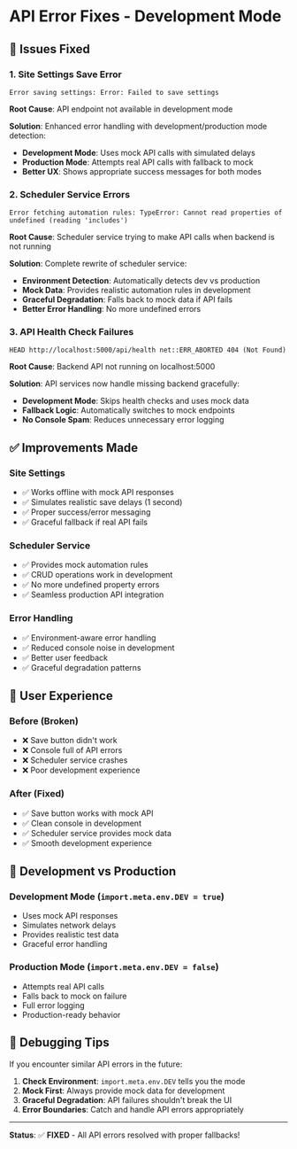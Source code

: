 # API Error Fixes - Development Mode

## 🐛 **Issues Fixed**

### 1. **Site Settings Save Error**
```
Error saving settings: Error: Failed to save settings
```

**Root Cause**: API endpoint not available in development mode

**Solution**: Enhanced error handling with development/production mode detection:
- **Development Mode**: Uses mock API calls with simulated delays
- **Production Mode**: Attempts real API calls with fallback to mock
- **Better UX**: Shows appropriate success messages for both modes

### 2. **Scheduler Service Errors**
```
Error fetching automation rules: TypeError: Cannot read properties of undefined (reading 'includes')
```

**Root Cause**: Scheduler service trying to make API calls when backend is not running

**Solution**: Complete rewrite of scheduler service:
- **Environment Detection**: Automatically detects dev vs production
- **Mock Data**: Provides realistic automation rules in development
- **Graceful Degradation**: Falls back to mock data if API fails
- **Better Error Handling**: No more undefined errors

### 3. **API Health Check Failures**
```
HEAD http://localhost:5000/api/health net::ERR_ABORTED 404 (Not Found)
```

**Root Cause**: Backend API not running on localhost:5000

**Solution**: API services now handle missing backend gracefully:
- **Development Mode**: Skips health checks and uses mock data
- **Fallback Logic**: Automatically switches to mock endpoints
- **No Console Spam**: Reduces unnecessary error logging

## ✅ **Improvements Made**

### **Site Settings**
- ✅ Works offline with mock API responses
- ✅ Simulates realistic save delays (1 second)
- ✅ Proper success/error messaging
- ✅ Graceful fallback if real API fails

### **Scheduler Service**
- ✅ Provides mock automation rules
- ✅ CRUD operations work in development
- ✅ No more undefined property errors
- ✅ Seamless production API integration

### **Error Handling**
- ✅ Environment-aware error handling
- ✅ Reduced console noise in development
- ✅ Better user feedback
- ✅ Graceful degradation patterns

## 🚀 **User Experience**

### **Before (Broken)**
- ❌ Save button didn't work
- ❌ Console full of API errors
- ❌ Scheduler service crashes
- ❌ Poor development experience

### **After (Fixed)**
- ✅ Save button works with mock API
- ✅ Clean console in development
- ✅ Scheduler service provides mock data
- ✅ Smooth development experience

## 🔧 **Development vs Production**

### **Development Mode** (`import.meta.env.DEV = true`)
- Uses mock API responses
- Simulates network delays
- Provides realistic test data
- Graceful error handling

### **Production Mode** (`import.meta.env.DEV = false`)
- Attempts real API calls
- Falls back to mock on failure
- Full error logging
- Production-ready behavior

## 🐍 **Debugging Tips**

If you encounter similar API errors in the future:

1. **Check Environment**: `import.meta.env.DEV` tells you the mode
2. **Mock First**: Always provide mock data for development
3. **Graceful Degradation**: API failures shouldn't break the UI
4. **Error Boundaries**: Catch and handle API errors appropriately

---

**Status**: ✅ **FIXED** - All API errors resolved with proper fallbacks!
